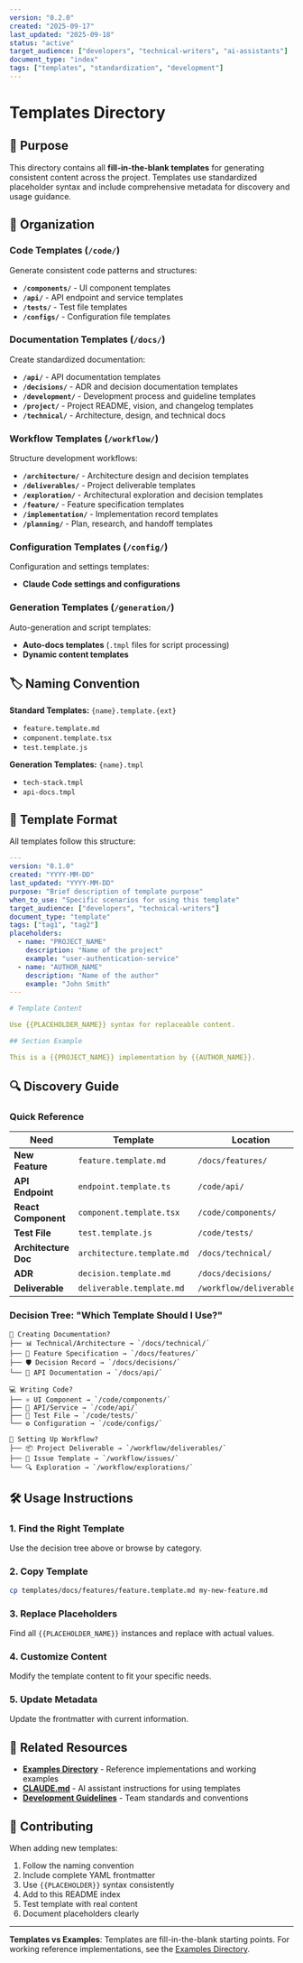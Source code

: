 ```yaml
---
version: "0.2.0"
created: "2025-09-17"
last_updated: "2025-09-18"
status: "active"
target_audience: ["developers", "technical-writers", "ai-assistants"]
document_type: "index"
tags: ["templates", "standardization", "development"]
---
```


# Templates Directory

## 🎯 Purpose

This directory contains all **fill-in-the-blank templates** for generating consistent content across the project. Templates use standardized placeholder syntax and include comprehensive metadata for discovery and usage guidance.

## 📁 Organization

### Code Templates (`/code/`)
Generate consistent code patterns and structures:

- **`/components/`** - UI component templates
- **`/api/`** - API endpoint and service templates
- **`/tests/`** - Test file templates
- **`/configs/`** - Configuration file templates

### Documentation Templates (`/docs/`)
Create standardized documentation:

- **`/api/`** - API documentation templates
- **`/decisions/`** - ADR and decision documentation templates
- **`/development/`** - Development process and guideline templates
- **`/project/`** - Project README, vision, and changelog templates
- **`/technical/`** - Architecture, design, and technical docs

### Workflow Templates (`/workflow/`)
Structure development workflows:

- **`/architecture/`** - Architecture design and decision templates
- **`/deliverables/`** - Project deliverable templates
- **`/exploration/`** - Architectural exploration and decision templates
- **`/feature/`** - Feature specification templates
- **`/implementation/`** - Implementation record templates
- **`/planning/`** - Plan, research, and handoff templates

### Configuration Templates (`/config/`)
Configuration and settings templates:

- **Claude Code settings and configurations**

### Generation Templates (`/generation/`)
Auto-generation and script templates:

- **Auto-docs templates** (`.tmpl` files for script processing)
- **Dynamic content templates**

## 🏷️ Naming Convention

**Standard Templates:** `{name}.template.{ext}`
- `feature.template.md`
- `component.template.tsx`
- `test.template.js`

**Generation Templates:** `{name}.tmpl`
- `tech-stack.tmpl`
- `api-docs.tmpl`

## 📝 Template Format

All templates follow this structure:

```yaml
---
version: "0.1.0"
created: "YYYY-MM-DD"
last_updated: "YYYY-MM-DD"
purpose: "Brief description of template purpose"
when_to_use: "Specific scenarios for using this template"
target_audience: ["developers", "technical-writers"]
document_type: "template"
tags: ["tag1", "tag2"]
placeholders:
  - name: "PROJECT_NAME"
    description: "Name of the project"
    example: "user-authentication-service"
  - name: "AUTHOR_NAME"
    description: "Name of the author"
    example: "John Smith"
---

# Template Content

Use {{PLACEHOLDER_NAME}} syntax for replaceable content.

## Section Example

This is a {{PROJECT_NAME}} implementation by {{AUTHOR_NAME}}.
```

## 🔍 Discovery Guide

### Quick Reference

| Need | Template | Location |
|------|----------|----------|
| **New Feature** | `feature.template.md` | `/docs/features/` |
| **API Endpoint** | `endpoint.template.ts` | `/code/api/` |
| **React Component** | `component.template.tsx` | `/code/components/` |
| **Test File** | `test.template.js` | `/code/tests/` |
| **Architecture Doc** | `architecture.template.md` | `/docs/technical/` |
| **ADR** | `decision.template.md` | `/docs/decisions/` |
| **Deliverable** | `deliverable.template.md` | `/workflow/deliverables/` |

### Decision Tree: "Which Template Should I Use?"

```
📝 Creating Documentation?
├── 📊 Technical/Architecture → `/docs/technical/`
├── 🎯 Feature Specification → `/docs/features/`
├── 🛡️ Decision Record → `/docs/decisions/`
└── 🔌 API Documentation → `/docs/api/`

💻 Writing Code?
├── ⚛️ UI Component → `/code/components/`
├── 🔌 API/Service → `/code/api/`
├── 🧪 Test File → `/code/tests/`
└── ⚙️ Configuration → `/code/configs/`

🔄 Setting Up Workflow?
├── 📦 Project Deliverable → `/workflow/deliverables/`
├── 🐛 Issue Template → `/workflow/issues/`
└── 🔍 Exploration → `/workflow/explorations/`
```

## 🛠️ Usage Instructions

### 1. Find the Right Template
Use the decision tree above or browse by category.

### 2. Copy Template
```bash
cp templates/docs/features/feature.template.md my-new-feature.md
```

### 3. Replace Placeholders
Find all `{{PLACEHOLDER_NAME}}` instances and replace with actual values.

### 4. Customize Content
Modify the template content to fit your specific needs.

### 5. Update Metadata
Update the frontmatter with current information.

## 🔗 Related Resources

- **[Examples Directory](/examples/)** - Reference implementations and working examples
- **[CLAUDE.md](/CLAUDE.md)** - AI assistant instructions for using templates
- **[Development Guidelines](/docs/development/)** - Team standards and conventions

## 🤝 Contributing

When adding new templates:

1. Follow the naming convention
2. Include complete YAML frontmatter
3. Use `{{PLACEHOLDER}}` syntax consistently
4. Add to this README index
5. Test template with real content
6. Document placeholders clearly

---

**Templates vs Examples**: Templates are fill-in-the-blank starting points. For working reference implementations, see the [Examples Directory](/examples/).